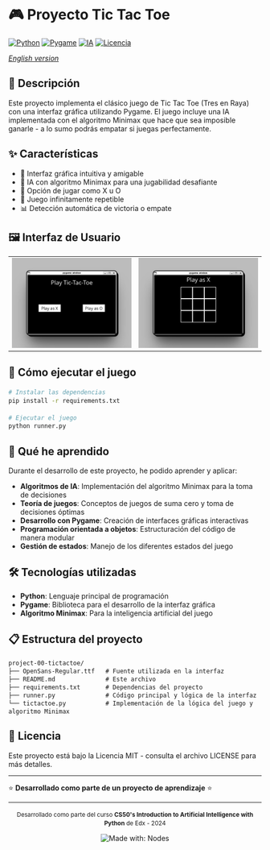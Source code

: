 # 🎮 Proyecto Tic Tac Toe

[![Python](https://img.shields.io/badge/Python-3.x-blue.svg)](https://www.python.org/)
[![Pygame](https://img.shields.io/badge/Pygame-2.x-green.svg)](https://www.pygame.org/)
[![IA](https://img.shields.io/badge/IA-Minimax-orange.svg)](https://en.wikipedia.org/wiki/Minimax)
[![Licencia](https://img.shields.io/badge/Licencia-MIT-yellow.svg)](https://opensource.org/licenses/MIT)

_[English version](README.en.md)_

## 📝 Descripción

Este proyecto implementa el clásico juego de Tic Tac Toe (Tres en Raya) con una interfaz gráfica utilizando Pygame. El juego incluye una IA implementada con el algoritmo Minimax que hace que sea imposible ganarle - a lo sumo podrás empatar si juegas perfectamente.

## ✨ Características

-   🎯 Interfaz gráfica intuitiva y amigable
-   🤖 IA con algoritmo Minimax para una jugabilidad desafiante
-   🎲 Opción de jugar como X u O
-   🔄 Juego infinitamente repetible
-   📊 Detección automática de victoria o empate

## 🖼️ Interfaz de Usuario

<div align="center">
  <table>
    <tr>
      <td><img src="mockups/desktop-01.png" alt="V1.0"></td>
      <td><img src="mockups/desktop-02.png" alt="V2.0"></td>
    </tr>
  </table>
</div>

## 🚀 Cómo ejecutar el juego

```bash
# Instalar las dependencias
pip install -r requirements.txt

# Ejecutar el juego
python runner.py
```

## 🧠 Qué he aprendido

Durante el desarrollo de este proyecto, he podido aprender y aplicar:

-   **Algoritmos de IA**: Implementación del algoritmo Minimax para la toma de decisiones
-   **Teoría de juegos**: Conceptos de juegos de suma cero y toma de decisiones óptimas
-   **Desarrollo con Pygame**: Creación de interfaces gráficas interactivas
-   **Programación orientada a objetos**: Estructuración del código de manera modular
-   **Gestión de estados**: Manejo de los diferentes estados del juego

## 🛠️ Tecnologías utilizadas

-   **Python**: Lenguaje principal de programación
-   **Pygame**: Biblioteca para el desarrollo de la interfaz gráfica
-   **Algoritmo Minimax**: Para la inteligencia artificial del juego

## 📋 Estructura del proyecto

```
project-00-tictactoe/
├── OpenSans-Regular.ttf   # Fuente utilizada en la interfaz
├── README.md              # Este archivo
├── requirements.txt       # Dependencias del proyecto
├── runner.py              # Código principal y lógica de la interfaz
└── tictactoe.py           # Implementación de la lógica del juego y algoritmo Minimax
```

## 📄 Licencia

Este proyecto está bajo la Licencia MIT - consulta el archivo LICENSE para más detalles.

---

⭐ **Desarrollado como parte de un proyecto de aprendizaje** ⭐

---

<div align="center">
  <p>
    <small>Desarrollado como parte del curso <span style="font-weight: bold;">CS50's Introduction to Artificial Intelligence with Python</span> de Edx - 2024</small>
  </p>
  <img src="https://img.shields.io/badge/Made%20with-Grid%20CSS-1572B6" alt="Made with: Nodes">
</div>
